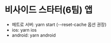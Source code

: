 # 비사이드 스타터(6팀) 앱

- 메트로 서버: yarn start (--reset-cache 옵션 권장)
- ios: yarn ios
- android: yarn android